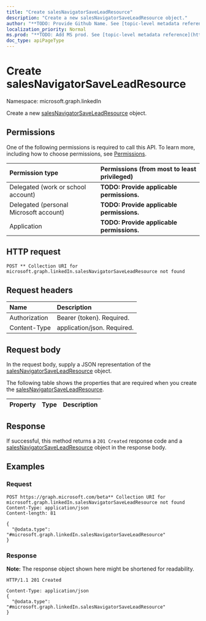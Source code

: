 ```yaml
---
title: "Create salesNavigatorSaveLeadResource"
description: "Create a new salesNavigatorSaveLeadResource object."
author: "**TODO: Provide Github Name. See [topic-level metadata reference](https://msgo.azurewebsites.net/add/document/guidelines/metadata.html#topic-level-metadata)**"
localization_priority: Normal
ms.prod: "**TODO: Add MS prod. See [topic-level metadata reference](https://msgo.azurewebsites.net/add/document/guidelines/metadata.html#topic-level-metadata)**"
doc_type: apiPageType
---
```


# Create salesNavigatorSaveLeadResource
Namespace: microsoft.graph.linkedIn

Create a new [salesNavigatorSaveLeadResource](../resources/linkedin-salesnavigatorsaveleadresource.md) object.

## Permissions
One of the following permissions is required to call this API. To learn more, including how to choose permissions, see [Permissions](/graph/permissions-reference).

|Permission type|Permissions (from most to least privileged)|
|:---|:---|
|Delegated (work or school account)|**TODO: Provide applicable permissions.**|
|Delegated (personal Microsoft account)|**TODO: Provide applicable permissions.**|
|Application|**TODO: Provide applicable permissions.**|

## HTTP request

<!-- {
  "blockType": "ignored"
}
-->
``` http
POST ** Collection URI for microsoft.graph.linkedIn.salesNavigatorSaveLeadResource not found
```

## Request headers
|Name|Description|
|:---|:---|
|Authorization|Bearer {token}. Required.|
|Content-Type|application/json. Required.|

## Request body
In the request body, supply a JSON representation of the [salesNavigatorSaveLeadResource](../resources/linkedin-salesnavigatorsaveleadresource.md) object.

The following table shows the properties that are required when you create the [salesNavigatorSaveLeadResource](../resources/linkedin-salesnavigatorsaveleadresource.md).

|Property|Type|Description|
|:---|:---|:---|



## Response

If successful, this method returns a `201 Created` response code and a [salesNavigatorSaveLeadResource](../resources/linkedin-salesnavigatorsaveleadresource.md) object in the response body.

## Examples

### Request
<!-- {
  "blockType": "request",
  "name": "create_salesnavigatorsaveleadresource_from_"
}
-->
``` http
POST https://graph.microsoft.com/beta** Collection URI for microsoft.graph.linkedIn.salesNavigatorSaveLeadResource not found
Content-Type: application/json
Content-length: 81

{
  "@odata.type": "#microsoft.graph.linkedIn.salesNavigatorSaveLeadResource"
}
```


### Response
**Note:** The response object shown here might be shortened for readability.
<!-- {
  "blockType": "response",
  "truncated": true,
  "@odata.type": "microsoft.graph.linkedIn.salesNavigatorSaveLeadResource"
}
-->
``` http
HTTP/1.1 201 Created

Content-Type: application/json
{
  "@odata.type": "#microsoft.graph.linkedIn.salesNavigatorSaveLeadResource"
}
```

